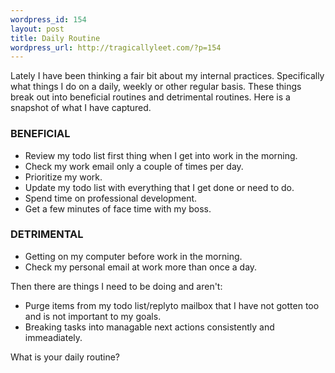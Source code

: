 ```yaml
--- 
wordpress_id: 154
layout: post
title: Daily Routine
wordpress_url: http://tragicallyleet.com/?p=154
---
```

Lately I have been thinking a fair bit about my internal practices. Specifically what things I do on a daily, weekly or other regular basis. These things break out into beneficial routines and detrimental routines. Here is a snapshot of what I have captured.

### BENEFICIAL

<ul>
	<li>Review my todo list first thing when I get into work in the morning.</li>
	<li>Check my work email only a couple of times per day.</li>
	<li>Prioritize my work.</li>
	<li>Update my todo list with everything that I get done or need to do.</li>
	<li>Spend time on professional development.</li>
	<li>Get a few minutes of face time with my boss.</li>
</ul>

### DETRIMENTAL

<ul>
	<li>Getting on my computer before work in the morning.</li>
	<li>Check my personal email at work more than once a day.</li>
</ul>

Then there are things I need to be doing and aren't:

<ul>
	<li>Purge items from my todo list/replyto mailbox that I have not gotten too and is not important to my goals.</li>
	<li>Breaking tasks into managable next actions consistently and immeadiately.</li>
</ul>

What is your daily routine?
